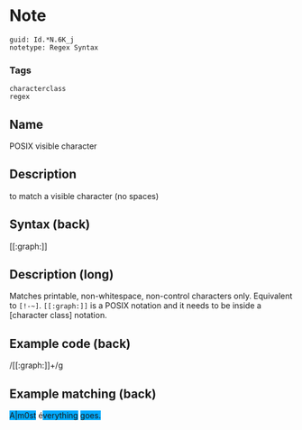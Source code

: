 # Note
```
guid: Id.*N.6K_j
notetype: Regex Syntax
```

### Tags
```
characterclass
regex
```

## Name
POSIX visible character

## Description
to match a visible character (no spaces)

## Syntax (back)
<div>
  [[:graph:]]
</div>

## Description (long)
Matches printable, non-whitespace, non-control characters only.
Equivalent to <code>[!-~]</code>. <code>[[:graph:]]</code> is a
POSIX notation and it needs to be inside a [character class]
notation.

## Example code (back)
<div>
  /[[:graph:]]+/g
</div>

## Example matching (back)
<span style="background-color: rgb(0, 170, 255);">A|m0st</span>
é<span style="background-color: rgb(0, 170, 255);">verything</span>
<span style="background-color: rgb(0, 170, 255);">goes.</span>
